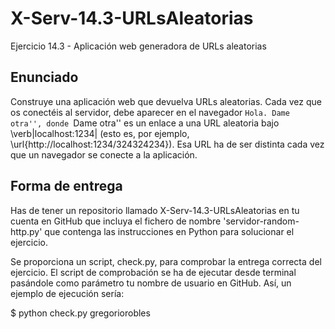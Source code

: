 # X-Serv-14.3-URLsAleatorias
Ejercicio 14.3 - Aplicación web generadora de URLs aleatorias

## Enunciado 

Construye una aplicación web que devuelva URLs aleatorias. Cada vez que os conectéis al servidor, debe aparecer en el navegador ``Hola. Dame otra'', donde ``Dame otra'' es un enlace a una URL aleatoria bajo \verb|localhost:1234| (esto es, por ejemplo, \url{http://localhost:1234/324324234}). Esa URL ha de ser distinta cada vez que un navegador se conecte a la aplicación.

## Forma de entrega

Has de tener un repositorio llamado X-Serv-14.3-URLsAleatorias en tu cuenta en GitHub
que incluya el fichero de nombre 'servidor-random-http.py' que contenga las
instrucciones en Python para solucionar el ejercicio.

Se proporciona un script, check.py, para comprobar la entrega correcta
del ejercicio. El script de comprobación se ha de ejecutar desde terminal
pasándole como parámetro tu nombre de usuario en GitHub. Así, un ejemplo de
ejecución sería:

$ python check.py gregoriorobles

